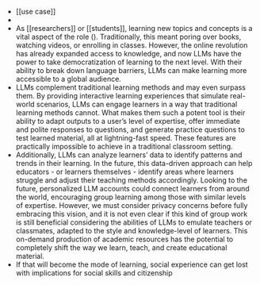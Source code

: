 - [[use case]]
-
- As [[researchers]] or [[students]], learning new topics and concepts is a vital aspect of the role (). Traditionally, this meant poring over books, watching videos, or enrolling in classes. However, the online revolution has already expanded access to knowledge, and now LLMs have the power to take democratization of learning to the next level. With their ability to break down language barriers, LLMs can make learning more accessible to a global audience.
- LLMs complement traditional learning methods and may 
  even surpass them. By providing interactive learning experiences that 
  simulate real-world scenarios, LLMs can engage learners in a way that 
  traditional learning methods cannot. What makes them such a potent tool 
  is their ability to adapt outputs to a user’s level of expertise, offer 
  immediate and polite responses to questions, and generate practice 
  questions to test learned material, all at lightning-fast speed. These 
  features are practically impossible to achieve in a traditional 
  classroom setting.
- Additionally, LLMs can analyze learners’ data to 
  identify patterns and trends in their learning. In the future, this 
  data-driven approach can help educators - or learners themselves - 
  identify areas where learners struggle and adjust their teaching methods
   accordingly. Looking to the future, personalized LLM accounts could 
  connect learners from around the world, encouraging group learning among
   those with similar levels of expertise. However, we must consider 
  privacy concerns before fully embracing this vision, and it is not even 
  clear if this kind of group work is still beneficial considering the 
  abilities of LLMs to emulate teachers or classmates, adapted to the 
  style and knowledge-level of learners. This on-demand production of 
  academic resources has the potential to completely shift the way we 
  learn, teach, and create educational material.
- If that will become the mode of learning, social experience can get lost with implications for social skills and citizenship
